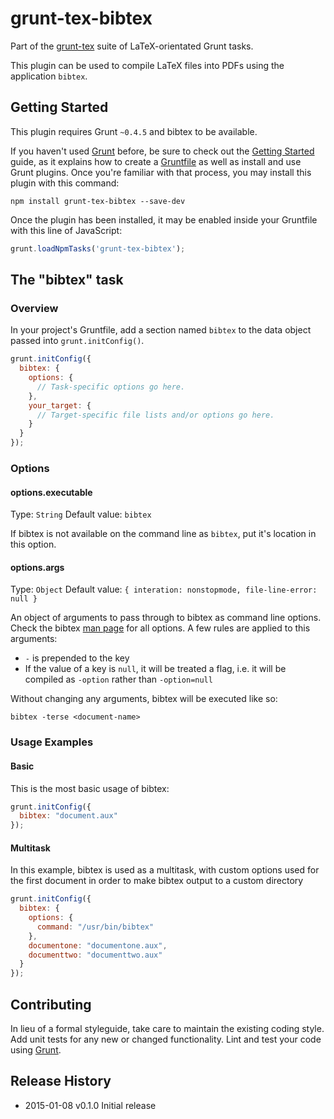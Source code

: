# grunt-tex-bibtex

Part of the [grunt-tex](https://github.com/grunt-tex) suite of LaTeX-orientated Grunt tasks.

This plugin can be used to compile LaTeX files into PDFs using the application `bibtex`.

## Getting Started
This plugin requires Grunt `~0.4.5` and bibtex to be available.

If you haven't used [Grunt](http://gruntjs.com/) before, be sure to check out the [Getting Started](http://gruntjs.com/getting-started) guide, as it explains how to create a [Gruntfile](http://gruntjs.com/sample-gruntfile) as well as install and use Grunt plugins. Once you're familiar with that process, you may install this plugin with this command:

```shell
npm install grunt-tex-bibtex --save-dev
```

Once the plugin has been installed, it may be enabled inside your Gruntfile with this line of JavaScript:

```js
grunt.loadNpmTasks('grunt-tex-bibtex');
```

## The "bibtex" task

### Overview
In your project's Gruntfile, add a section named `bibtex` to the data object passed into `grunt.initConfig()`.

```js
grunt.initConfig({
  bibtex: {
    options: {
      // Task-specific options go here.
    },
    your_target: {
      // Target-specific file lists and/or options go here.
    }
  }
});
```

### Options

#### options.executable
Type: `String`
Default value: `bibtex`

If bibtex is not available on the command line as `bibtex`, put it's location in this option.

#### options.args
Type: `Object`
Default value: `{ interation: nonstopmode, file-line-error: null }`

An object of arguments to pass through to bibtex as command line options. Check the bibtex [man page](http://linux.die.net/man/1/bibtex) for all options. A few rules are applied to this arguments:

* `-` is prepended to the key
* If the value of a key is `null`, it will be treated a flag, i.e. it will be compiled as `-option` rather than `-option=null`

Without changing any arguments, bibtex will be executed like so:

`bibtex -terse <document-name>`

### Usage Examples

#### Basic
This is the most basic usage of bibtex:

```js
grunt.initConfig({
  bibtex: "document.aux"
});
```

#### Multitask
In this example, bibtex is used as a multitask, with custom options used for the first document in order to make bibtex output to a custom directory

```js
grunt.initConfig({
  bibtex: {
    options: {
      command: "/usr/bin/bibtex"
    },
    documentone: "documentone.aux",
    documenttwo: "documenttwo.aux"
  }
});
```

## Contributing
In lieu of a formal styleguide, take care to maintain the existing coding style. Add unit tests for any new or changed functionality. Lint and test your code using [Grunt](http://gruntjs.com/).

## Release History

* 2015-01-08   v0.1.0   Initial release